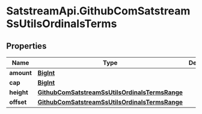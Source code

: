 # SatstreamApi.GithubComSatstreamSsUtilsOrdinalsTerms

## Properties
Name | Type | Description | Notes
------------ | ------------- | ------------- | -------------
**amount** | [**BigInt**](BigInt.md) |  | [optional] 
**cap** | [**BigInt**](BigInt.md) |  | [optional] 
**height** | [**GithubComSatstreamSsUtilsOrdinalsTermsRange**](GithubComSatstreamSsUtilsOrdinalsTermsRange.md) |  | [optional] 
**offset** | [**GithubComSatstreamSsUtilsOrdinalsTermsRange**](GithubComSatstreamSsUtilsOrdinalsTermsRange.md) |  | [optional] 
